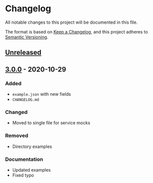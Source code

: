 # Changelog
All notable changes to this project will be documented in this file.

The format is based on [Keep a Changelog](https://keepachangelog.com/en/1.0.0/),
and this project adheres to [Semantic Versioning](https://semver.org/spec/v2.0.0.html).

## [Unreleased]

## [3.0.0] - 2020-10-29
### Added
- `example.json` with new fields
- `CHANGELOG.md`

### Changed
- Moved to single file for service mocks

### Removed
- Directory examples

### Documentation
- Updated examples
- Fixed typo

[Unreleased]: https://github.com/seanmcp/smock/compare/v3.0.0...HEAD
[3.0.0]: https://github.com/seanmcp/smock/releases/tag/v3.0.0